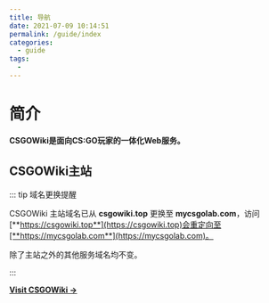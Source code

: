 ```yaml
---
title: 导航
date: 2021-07-09 10:14:51
permalink: /guide/index
categories: 
  - guide
tags: 
  - 
---
```

# 简介

**CSGOWiki是面向CS:GO玩家的一体化Web服务。**

## CSGOWiki主站

::: tip 域名更换提醒

CSGOWiki 主站域名已从 **csgowiki.top** 更换至 **mycsgolab.com**，访问[**https://csgowiki.top**](https://csgowiki.top)会重定向至[**https://mycsgolab.com**](https://mycsgolab.com)。

除了主站之外的其他服务域名均不变。

:::

[**Visit CSGOWiki →**](https://csgowiki.top)



<!-- <Vssue/> -->